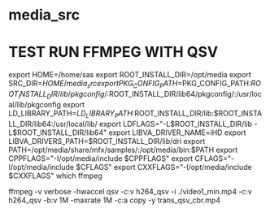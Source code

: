 # media_src

# TEST RUN FFMPEG WITH QSV

export HOME=/home/sas
export ROOT_INSTALL_DIR=/opt/media
export SRC_DIR=$HOME/media_src
export PKG_CONFIG_PATH=$PKG_CONFIG_PATH:$ROOT_INSTALL_DIR/lib/pkgconfig/:$ROOT_INSTALL_DIR/lib64/pkgconfig/:/usr/local/lib/pkgconfig
export LD_LIBRARY_PATH=$LD_LIBRARY_PATH:$ROOT_INSTALL_DIR/lib:$ROOT_INSTALL_DIR/lib64:/usr/local/lib/
export LDFLAGS="-L$ROOT_INSTALL_DIR/lib -L$ROOT_INSTALL_DIR/lib64"
export LIBVA_DRIVER_NAME=iHD
export LIBVA_DRIVERS_PATH=$ROOT_INSTALL_DIR/lib/dri
export PATH=/opt/media/share/mfx/samples/:/opt/media/bin:$PATH
export CPPFLAGS="-I/opt/media/include $CPPFLAGS"
export CFLAGS="-I/opt/media/include $CFLAGS"
export CXXFLAGS="-I/opt/media/include $CXXFLAGS"
which ffmpeg

ffmpeg -v verbose -hwaccel qsv -c:v h264_qsv -i ./video1_min.mp4 -c:v h264_qsv -b:v 1M -maxrate 1M -c:a copy -y trans_qsv_cbr.mp4
